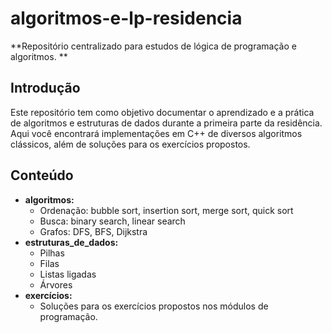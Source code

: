 # algoritmos-e-lp-residencia

**Repositório centralizado para estudos de lógica de programação e algoritmos. **

## Introdução
Este repositório tem como objetivo documentar o aprendizado e a prática de algoritmos e estruturas de dados durante a primeira parte da residência. Aqui você encontrará implementações em C++ de diversos algoritmos clássicos, além de soluções para os exercícios propostos.

## Conteúdo
* **algoritmos:**
  * Ordenação: bubble sort, insertion sort, merge sort, quick sort
  * Busca: binary search, linear search
  * Grafos: DFS, BFS, Dijkstra
* **estruturas_de_dados:**
  * Pilhas
  * Filas
  * Listas ligadas
  * Árvores
* **exercícios:**
  * Soluções para os exercícios propostos nos módulos de programação.




